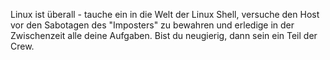 Linux ist überall - tauche ein in die Welt der Linux Shell, versuche den Host vor den Sabotagen des "Imposters" zu bewahren und erledige in der Zwischenzeit alle deine Aufgaben. Bist du neugierig, dann sein ein Teil der Crew.
